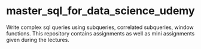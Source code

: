 # master_sql_for_data_science_udemy

Write complex sql queries using subqueries, correlated subqueries, window functions.
This repository contains assignments as well as mini assignments given during the 
lectures.
